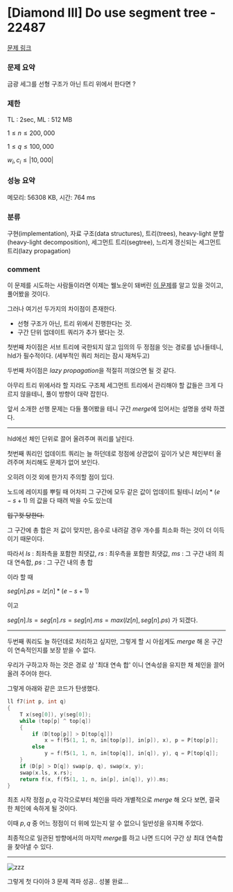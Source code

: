 
# [Diamond III] Do use segment tree - 22487

[문제 링크](https://www.acmicpc.net/problem/22487)

### 문제 요약

<p> 금광 세그를 선형 구조가 아닌 트리 위에서 한다면 ?  </p>

### 제한

TL : 2sec, ML : 512 MB

$1 ≤ n ≤ 200,000$

$1 ≤ q ≤ 100,000$

$w_i, c_i ≤ |10,000|$

### 성능 요약

메모리: 56308 KB, 시간: 764 ms

### 분류

구현(implementation), 자료 구조(data structures), 트리(trees), heavy-light 분할(heavy-light decomposition), 세그먼트 트리(segtree),
느리게 갱신되는 세그먼트 트리(lazy propagation)

### comment

이 문제를 시도하는 사람들이라면 이제는 웰노운이 돼버린 [이 문제](https://www.acmicpc.net/problem/16993)를 알고 있을 것이고, 풀어봤을 것이다.

그러나 여기선 두가지의 차이점이 존재한다.

* 선형 구조가 아닌, 트리 위에서 진행한다는 것.
* 구간 단위 업데이트 쿼리가 추가 됐다는 것.

첫번째 차이점은 서브 트리에 국한되지 않고 임의의 두 정점을 잇는 경로를 넘나들테니, hld가 필수적이다. (세부적인 쿼리 처리는 잠시 재쳐두고)

두번째 차이점은 $lazy$ $propagation$을 적절히 끼얹으면 될 것 같다.

아무리 트리 위에서라 할 지라도 구조체 세그먼트 트리에서 관리해야 할 값들은 크게 다르지 않을테니, 풀이 방향이 대략 잡힌다.

앞서 소개한 선행 문제는 다들 풀어봤을 테니 구간 $merge$에 있어서는 설명을 생략 하겠다.

-----------------------------------------------------------------------------------------------------------------------------------------------------------------------

hld에선 체인 단위로 끌어 올려주며 쿼리를 날린다.

첫번째 쿼리인 업데이트 쿼리는 늘 하던데로 정점에 상관없이 깊이가 낮은 체인부터 올려주며 처리해도 문제가 없어 보인다.

오히려 이것 외에 한가지 주의할 점이 있다.

노드에 레이지를 뿌릴 때 어차피 그 구간에 모두 같은 값이 업데이트 될테니 $lz[n] * (e - s + 1)$ 의 값을 다 때려 박을 수도 있는데 

<del> 입구컷 당한다. </del>

그 구간에 총 합은 저 값이 맞지만, 음수로 내려갈 경우 개수를 최소화 하는 것이 더 이득이기 때문이다.

따라서 $ls$ : 최좌측을 포함한 최댓값, $rs$ : 최우측을 포함한 최댓값, $ms$ : 그 구간 내의 최대 연속합, $ps$ : 그 구간 내의 총 합

이라 할 때

$seg[n].ps = lz[n] * (e - s + 1)$

이고

$seg[n].ls = seg[n].rs = seg[n].ms = max(lz[n], seg[n].ps)$ 가 되겠다.

-----------------------------------------------------------------------------------------------------------------------------------------------------------------------

두번째 쿼리도 늘 하던데로 처리하고 싶지만, 그렇게 할 시 아쉽게도 $merge$ 해 온 구간이 연속적인지를 보장 받을 수 없다.

우리가 구하고자 하는 것은 경로 상 '최대 연속 합' 이니 연속성을 유지한 채 체인을 끌어 올려 주어야 한다.

그렇게 아래와 같은 코드가 탄생했다.

``` c++
ll f7(int p, int q)
{
	T x(seg[0]), y(seg[0]);
	while (top[p] ^ top[q])
	{
		if (D[top[p]] > D[top[q]])
			x = f(f5(1, 1, n, in[top[p]], in[p]), x), p = P[top[p]];
		else
			y = f(f5(1, 1, n, in[top[q]], in[q]), y), q = P[top[q]];
	}
	if (D[p] > D[q]) swap(p, q), swap(x, y);
	swap(x.ls, x.rs);
	return f(x, f(f5(1, 1, n, in[p], in[q]), y)).ms;
}
```
최초 시작 정점 $p, q$ 각각으로부터 체인을 따라 개별적으로 $merge$ 해 오다 보면, 결국 한 체인에 속하게 될 것이다.

이때 $p, q$ 중 어느 정점이 더 위에 있는지 알 수 없으니 일반성을 유지해 주었다.

최종적으로 일관된 방향에서의 마지막 $merge$를 하고 나면 드디어 구간 상 최대 연속합을 찾아낼 수 있다.

-----------------------------------------------------------------------------------------------------------------------------------------------------------------------

![zzz](https://user-images.githubusercontent.com/120912574/228499725-5c39daf7-fc53-4f7c-ab3d-5f2ddd31df04.png)

그렇게 첫 다이아 3 문제 격파 성공.. 성불 완료...
